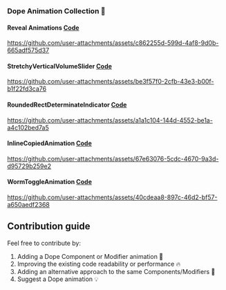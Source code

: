 ### Dope Animation Collection 🥳

#### Reveal Animations [Code](https://github.com/ilyasipek/ComposeAnimation101/blob/main/app/src/main/java/com/ilyasipek/composeanimations101/animations/RevealAnimations.kt)

https://github.com/user-attachments/assets/c862255d-599d-4af8-9d0b-665adf575d37

#### StretchyVerticalVolumeSlider [Code](https://github.com/ilyasipek/DopeComposeAnimations/blob/main/app/src/main/java/com/ilyasipek/composeanimations101/animations/StretchyVerticalVolumeSlider.kt)


https://github.com/user-attachments/assets/be3f57f0-2cfb-43e3-b00f-b1f22fd3ca76


#### RoundedRectDeterminateIndicator [Code](https://github.com/ilyasipek/DopeComposeAnimations/blob/main/app/src/main/java/com/ilyasipek/composeanimations101/animations/RoundedRectBorderProgress.kt)


https://github.com/user-attachments/assets/a1a1c104-144d-4552-be1a-a4c102bed7a5

#### InlineCopiedAnimation [Code](https://github.com/ilyasipek/DopeComposeAnimations/blob/main/app/src/main/java/com/ilyasipek/composeanimations101/animations/InlineCopiedAnimation.kt)

https://github.com/user-attachments/assets/67e63076-5cdc-4670-9a3d-d95729b259e2

#### WormToggleAnimation [Code](https://github.com/ilyasipek/DopeComposeAnimations/blob/main/app/src/main/java/com/ilyasipek/composeanimations101/animations/WormToggleAnimation.kt)

https://github.com/user-attachments/assets/40cdeaa8-897c-46d2-bf57-a650aedf2368

## Contribution guide
Feel free to contribute by:

1. Adding a Dope Component or Modifier animation 💫
2. Improving the existing code readability or performance 🔥
3. Adding an alternative approach to the same Components/Modifiers 🎊
4. Suggest a Dope animation 💡
